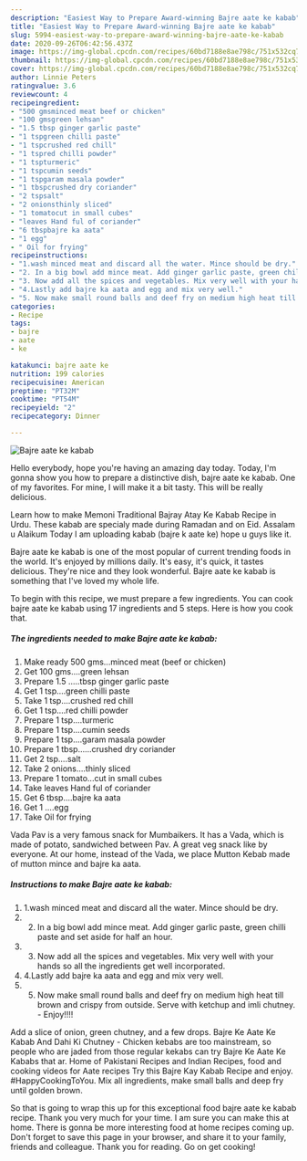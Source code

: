 ```yaml
---
description: "Easiest Way to Prepare Award-winning Bajre aate ke kabab"
title: "Easiest Way to Prepare Award-winning Bajre aate ke kabab"
slug: 5994-easiest-way-to-prepare-award-winning-bajre-aate-ke-kabab
date: 2020-09-26T06:42:56.437Z
image: https://img-global.cpcdn.com/recipes/60bd7188e8ae798c/751x532cq70/bajre-aate-ke-kabab-recipe-main-photo.jpg
thumbnail: https://img-global.cpcdn.com/recipes/60bd7188e8ae798c/751x532cq70/bajre-aate-ke-kabab-recipe-main-photo.jpg
cover: https://img-global.cpcdn.com/recipes/60bd7188e8ae798c/751x532cq70/bajre-aate-ke-kabab-recipe-main-photo.jpg
author: Linnie Peters
ratingvalue: 3.6
reviewcount: 4
recipeingredient:
- "500 gmsminced meat beef or chicken"
- "100 gmsgreen lehsan"
- "1.5 tbsp ginger garlic paste"
- "1 tspgreen chilli paste"
- "1 tspcrushed red chill"
- "1 tspred chilli powder"
- "1 tspturmeric"
- "1 tspcumin seeds"
- "1 tspgaram masala powder"
- "1 tbspcrushed dry coriander"
- "2 tspsalt"
- "2 onionsthinly sliced"
- "1 tomatocut in small cubes"
- "leaves Hand ful of coriander"
- "6 tbspbajre ka aata"
- "1 egg"
- " Oil for frying"
recipeinstructions:
- "1.wash minced meat and discard all the water. Mince should be dry."
- "2. In a big bowl add mince meat. Add ginger garlic paste, green chilli paste and set aside for half an hour."
- "3. Now add all the spices and vegetables. Mix very well with your hands so all the ingredients get well incorporated."
- "4.Lastly add bajre ka aata and egg and mix very well."
- "5. Now make small round balls and deef fry on medium high heat till brown and crispy from outside. Serve with ketchup and imli chutney. Enjoy!!!!"
categories:
- Recipe
tags:
- bajre
- aate
- ke

katakunci: bajre aate ke 
nutrition: 199 calories
recipecuisine: American
preptime: "PT32M"
cooktime: "PT54M"
recipeyield: "2"
recipecategory: Dinner

---
```



![Bajre aate ke kabab](https://img-global.cpcdn.com/recipes/60bd7188e8ae798c/751x532cq70/bajre-aate-ke-kabab-recipe-main-photo.jpg)

Hello everybody, hope you're having an amazing day today. Today, I'm gonna show you how to prepare a distinctive dish, bajre aate ke kabab. One of my favorites. For mine, I will make it a bit tasty. This will be really delicious.

Learn how to make Memoni Traditional Bajray Atay Ke Kabab Recipe in Urdu. These kabab are specialy made during Ramadan and on Eid. Assalam u Alaikum Today I am uploading kabab (bajre k aate ke) hope u guys like it.

Bajre aate ke kabab is one of the most popular of current trending foods in the world. It's enjoyed by millions daily. It's easy, it's quick, it tastes delicious. They're nice and they look wonderful. Bajre aate ke kabab is something that I've loved my whole life.


To begin with this recipe, we must prepare a few ingredients. You can cook bajre aate ke kabab using 17 ingredients and 5 steps. Here is how you cook that.

<!--inarticleads1-->

##### The ingredients needed to make Bajre aate ke kabab:

1. Make ready 500 gms...minced meat (beef or chicken)
1. Get 100 gms....green lehsan
1. Prepare 1.5 .....tbsp ginger garlic paste
1. Get 1 tsp....green chilli paste
1. Take 1 tsp....crushed red chill
1. Get 1 tsp....red chilli powder
1. Prepare 1 tsp....turmeric
1. Prepare 1 tsp....cumin seeds
1. Prepare 1 tsp....garam masala powder
1. Prepare 1 tbsp......crushed dry coriander
1. Get 2 tsp....salt
1. Take 2 onions....thinly sliced
1. Prepare 1 tomato...cut in small cubes
1. Take leaves Hand ful of coriander
1. Get 6 tbsp....bajre ka aata
1. Get 1 ....egg
1. Take  Oil for frying


Vada Pav is a very famous snack for Mumbaikers. It has a Vada, which is made of potato, sandwiched between Pav. A great veg snack like by everyone. At our home, instead of the Vada, we place Mutton Kebab made of mutton mince and bajre ka aata. 

<!--inarticleads2-->

##### Instructions to make Bajre aate ke kabab:

1. 1.wash minced meat and discard all the water. Mince should be dry.
1. 2. In a big bowl add mince meat. Add ginger garlic paste, green chilli paste and set aside for half an hour.
1. 3. Now add all the spices and vegetables. Mix very well with your hands so all the ingredients get well incorporated.
1. 4.Lastly add bajre ka aata and egg and mix very well.
1. 5. Now make small round balls and deef fry on medium high heat till brown and crispy from outside. Serve with ketchup and imli chutney. - Enjoy!!!!


Add a slice of onion, green chutney, and a few drops. Bajre Ke Aate Ke Kabab And Dahi Ki Chutney - Chicken kebabs are too mainstream, so people who are jaded from those regular kekabs can try Bajre Ke Aate Ke Kababs that ar. Home of Pakistani Recipes and Indian Recipes, food and cooking videos for Aate recipes Try this Bajre Kay Kabab Recipe and enjoy. #HappyCookingToYou. Mix all ingredients, make small balls and deep fry until golden brown. 

So that is going to wrap this up for this exceptional food bajre aate ke kabab recipe. Thank you very much for your time. I am sure you can make this at home. There is gonna be more interesting food at home recipes coming up. Don't forget to save this page in your browser, and share it to your family, friends and colleague. Thank you for reading. Go on get cooking!
